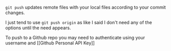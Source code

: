 `git push` updates remote files with your local files according to your commit changes.

I just tend to use `git push origin` as like I said I don't need any of the options until the need appears.

To push to a Github repo you may need to authenticate using your username and [[Github Personal API Key]]